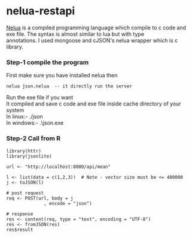 # nelua-restapi
[Nelua](https://nelua.io/) is a compiled programming language which compile to c code and exe file. The syntax is almost similar to lua but with type<br>
annotations. I used mongoose and cJSON's nelua wrapper which is c library.<br>

### Step-1 compile the program
First make sure you have installed nelua then<br>
```{nelua}
nelua json.nelua  -- it directly run the server
```
Run the exe file if you want<br>
It compiled and save c code and exe file inside cache directory of your system<br>
In linux:- ./json<br>
In windows:- .\json.exe<br>

### Step-2 Call from R
```{r}
library(httr)
library(jsonlite)

url <- "http://localhost:8000/api/mean"

l <- list(data = c(1,2,3))  # Note - vector size must be <= 400000
j <- toJSON(l)

# post request
req <- POST(url, body = j
              , encode = "json")

# response
res <- content(req, type = "text", encoding = "UTF-8")
res <- fromJSON(res)
res$result
```
